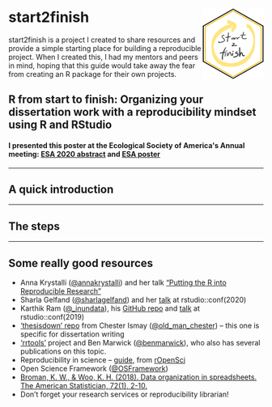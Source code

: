 
# start2finish <img src="images/start2finish.png" align="right" height="139" />

start2finish is a project I created to share resources and provide a simple starting place for building a reproducible project.
When I created this, I had my mentors and peers in mind, hoping that this guide would take away the fear from creating an R package for their own projects.  

## R from start to finish: Organizing your dissertation work with a reproducibility mindset using R and RStudio
#### I presented this poster at the Ecological Society of America's Annual meeting: [ESA 2020 abstract](https://eco.confex.com/eco/2020/meetingapp.cgi/Paper/86703) and [ESA poster](https://javirudolph.github.io/start2finish/images/rudolph_repro_poster_esa2020.pdf)

---
## A quick introduction

---
## The steps

---
## Some really good resources
* Anna Krystalli ([@annakrystalli](https://twitter.com/annakrystalli)) and her talk [“Putting the R into Reproducible Research”](https://annakrystalli.me/talks/r-in-repro-research.html#1)
* Sharla Gelfand ([@sharlagelfand](https://twitter.com/sharlagelfand)) and her [talk](https://sharla.party/talk/2020-01-01-rstudio-conf/) at rstudio::conf(2020)
* Karthik Ram ([@_inundata](https://twitter.com/_inundata)), his [GitHub repo](https://github.com/karthik/rstudio2019) and [talk](https://rstudio.com/resources/rstudioconf-2019/a-guide-to-modern-reproducible-data-science-with-r-karthik-ram/) at rstudio::conf(2019)
* [‘thesisdown’ repo](https://github.com/ismayc/thesisdown) from Chester Ismay ([@old_man_chester](https://twitter.com/old_man_chester)) – this one is specific for dissertation writing
* [‘rrtools’](https://github.com/benmarwick/rrtools) project and Ben Marwick ([@benmarwick](https://twitter.com/benmarwick)), who also has several publications on this topic.
* Reproducibility in science – [guide](https://ropensci.github.io/reproducibility-guide/), from [rOpenSci](https://ropensci.org/)
* Open Science Framework ([@OSFramework](https://twitter.com/OSFramework))
* [Broman, K. W., & Woo, K. H. (2018). Data organization in spreadsheets. The American Statistician, 72(1), 2-10.](https://www.tandfonline.com/doi/full/10.1080/00031305.2017.1375989)
* Don’t forget your research services or reproducibility librarian!

